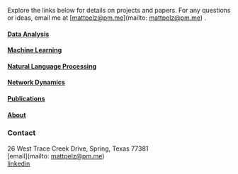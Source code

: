 Explore the links below for details on projects and papers. For any questions or ideas, email me at [mattpelz@pm.me](mailto: mattpelz@pm.me) .

#### [Data Analysis](https://www.pelzma.io/analysis.html)
#### [Machine Learning](https://www.pelzma.io/ml.html)
#### [Natural Language Processing](https://www.pelzma.io/nlp.html)
#### [Network Dynamics](https://www.pelzma.io/dynamics.html)
#### [Publications](https://www.pelzma.io/pubs.html)

#### [About](https://www.pelzma.io/about.html)
### Contact
26 West Trace Creek Drive, Spring, Texas 77381  
[email](mailto: mattpelz@pm.me)  
[linkedin](https://www.linkedin.com/in/pelzm/)
